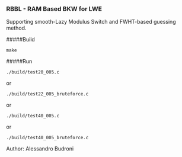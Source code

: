 ### RBBL - RAM Based BKW for LWE

Supporting smooth-Lazy Modulus Switch and FWHT-based guessing method.

#####Build
```
make
```
#####Run
```
./build/test20_005.c
```
or
```
./build/test22_005_bruteforce.c
```
or
```
./build/test40_005.c
```
or
```
./build/test40_005_bruteforce.c
```



Author: Alessandro Budroni
